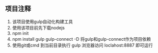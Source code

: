 ## 项目注释
1. 该项目使用gulp自动化构建工具
2. 使用该项目前先下载nodejs
3. npm init
4. npm install gulp gulp-connect -D 将gulp和gulp-connect作为项目依赖
5. 使用git或cmd  到当前目录执行 gulp 浏览器访问 loclahost:8887 即可运行